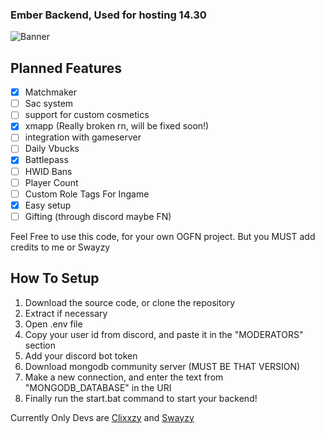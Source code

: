 ### Ember Backend, Used for hosting 14.30

![Banner](https://media.discordapp.net/attachments/1304623382347644958/1307606335415910441/1162-1920x1080-desktop-1080p-fortnite-wallpaper-photo1.png?ex=673aeacc&is=6739994c&hm=f6393fa84c343f55e7c8fe7c6902c2d0ab9a961ab274bc2f4a6aee6b712a4561&=&format=webp&quality=lossless&width=1332&height=749)

## Planned Features

- [X] Matchmaker
- [ ] Sac system
- [ ] support for custom cosmetics
- [X] xmapp (Really broken rn, will be fixed soon!)
- [ ] integration with gameserver
- [ ] Daily Vbucks
- [X] Battlepass
- [ ] HWID Bans
- [ ] Player Count
- [ ] Custom Role Tags For Ingame
- [X] Easy setup
- [ ] Gifting (through discord maybe FN)

Feel Free to use this code, for your own OGFN project.
But you MUST add credits to me or Swayzy


## How To Setup

1. Download the source code, or clone the repository
2. Extract if necessary
3. Open .env file
4. Copy your user id from discord, and paste it in the "MODERATORS" section
5. Add your discord bot token
6. Download mongodb community server (MUST BE THAT VERSION)
7. Make a new connection, and enter the text from "MONGODB_DATABASE" in the URI
8. Finally run the start.bat command to start your backend!




Currently Only Devs are [Clixxzy](https://github.com/Clixxzydev) and [Swayzy](https://github.com/SwayzyFN)

